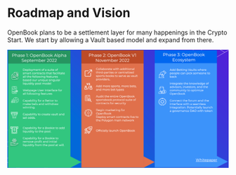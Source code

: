 # Roadmap and Vision

OpenBook plans to be a settlement layer for many happenings in the Crypto Start. We start by allowing a Vault based model and expand from there.

![](<../.gitbook/assets/image (1).png>)
